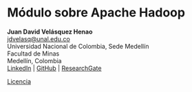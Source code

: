 # Módulo sobre Apache Hadoop

**Juan David Velásquez Henao**    
jdvelasq@unal.edu.co  
Universidad Nacional de Colombia, Sede Medellín  
Facultad de Minas  
Medellín, Colombia  
[LinkedIn](https://co.linkedin.com/in/juan-david-velásquez-henao-94078979) | [GitHub](https://github.com/jdvelasq) | [ResearchGate](https://www.researchgate.net/profile/Juan_Velasquez8)


[Licencia](https://github.com/jdvelasq/apache-hadoop-course/blob/master/LICENSE)




